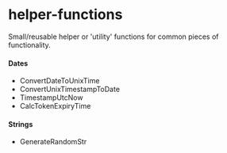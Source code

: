 # helper-functions
Small/reusable helper or 'utility' functions for common pieces of functionality.


#### Dates

- ConvertDateToUnixTime
- ConvertUnixTimestampToDate
- TimestampUtcNow
- CalcTokenExpiryTime

#### Strings

- GenerateRandomStr
